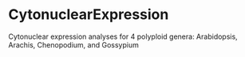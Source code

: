 # CytonuclearExpression
Cytonuclear expression analyses for 4 polyploid genera: Arabidopsis, Arachis, Chenopodium, and Gossypium
